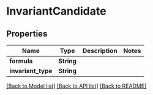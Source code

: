 # InvariantCandidate

## Properties

Name | Type | Description | Notes
------------ | ------------- | ------------- | -------------
**formula** | **String** |  | 
**invariant_type** | **String** |  | 

[[Back to Model list]](../README.md#documentation-for-models) [[Back to API list]](../README.md#documentation-for-api-endpoints) [[Back to README]](../README.md)



